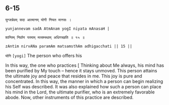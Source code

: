 ## 6-15


```shloka-sa
युन्जन्नेवम् सदा आत्मानम् योगी नियत मानसः ।
```
```shloka-sa-hk
yunjannevam sadA AtmAnam yogI niyata mAnasaH |
```
```shloka-sa
शान्तिम् निर्वाण परमाम् मत्सम्स्थाम् अधिगच्छति ॥ १५ ॥
```
```shloka-sa-hk
zAntim nirvANa paramAm matsamsthAm adhigacchati || 15 ||
```

`योगि` `[yogi]` The person who offers his



In this way, the one who practices [
Thinking about Me always, his mind has been purified by My touch – hence it stays unmoved. This person attains the ultimate joy and peace that resides in me. This joy is pure and concentrated.
In this way, the manner in which a person can begin realizing his Self was described. It was also explained how such a person can place his mind in the Lord, the ultimate purifier, who is an extremely favorable abode. Now, other instruments of this practice are described.

